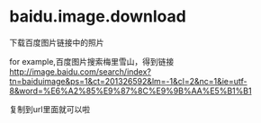 # baidu.image.download
下载百度图片链接中的照片

for example,百度图片搜索梅里雪山，得到链接 http://image.baidu.com/search/index?tn=baiduimage&ps=1&ct=201326592&lm=-1&cl=2&nc=1&ie=utf-8&word=%E6%A2%85%E9%87%8C%E9%9B%AA%E5%B1%B1

复制到url里面就可以啦
